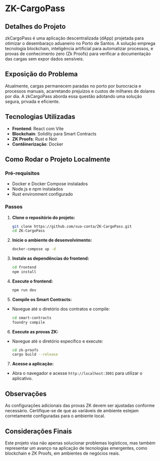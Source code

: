 # ZK-CargoPass

## Detalhes do Projeto

zkCargoPass é uma aplicação descentralizada (dApp) projetada para otimizar o desembaraço aduaneiro no Porto de Santos. A solução emprega tecnologia blockchain, inteligência artificial para automatizar processos, e provas de conhecimento zero (Zk Proofs) para verificar a documentação das cargas sem expor dados sensíveis.

## Exposição do Problema

Atualmente, cargas permanecem paradas no porto por burocracia e processos manuais, acarretando prejuízos e custos de milhares de dolares por dia. A zkCargoPass aborda essa questão adotando uma solução segura, privada e eficiente.

## Tecnologias Utilizadas

- **Frontend**: React com Vite
- **Blockchain**: Solidity para Smart Contracts
- **ZK Proofs**: Rust e Noir
- **Contêinerização**: Docker

## Como Rodar o Projeto Localmente

### Pré-requisitos

- Docker e Docker Compose instalados
- Node.js e npm instalados
- Rust environment configurado

### Passos

1. **Clone o repositório do projeto:**

   ```bash
   git clone https://github.com/sua-conta/ZK-CargoPass.git
   cd ZK-CargoPass

2. **Inicie o ambiente de desenvolvimento:**
   
   ```bash
   docker-compose up -d

3. **Instale as dependências do frontend:**
   
   ```bash
   cd frontend
   npm install

4. **Execute o frontend:**
   
   ```bash
   npm run dev

5. **Compile os Smart Contracts:**

- Navegue até o diretório dos contratos e compile:
   
   ```bash
   cd smart-contracts
   foundry compile

6. **Execute as provas ZK:**

- Navegue até o diretório específico e execute:
   
   ```bash
   cd zk-proofs
   cargo build --release

7. **Acesse a aplicação:**

- Abra o navegador e acesse `http://localhost:3001` para utilizar o aplicativo.

## Observações

As configurações adicionais das provas ZK devem ser ajustadas conforme necessário. Certifique-se de que as variáveis de ambiente estejam corretamente configuradas para o ambiente local.

## Considerações Finais

Este projeto visa não apenas solucionar problemas logísticos, mas também representar um avanço na aplicação de tecnologias emergentes, como blockchain e ZK Proofs, em ambientes de negócios reais.
